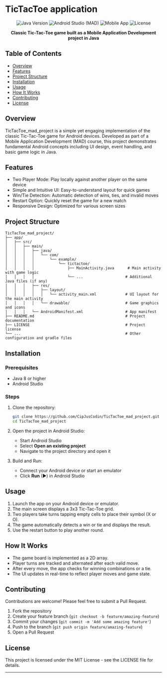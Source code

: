 # TicTacToe application

<div align="center">
  <img src="https://img.shields.io/badge/Java-8%2B-blue" alt="Java Version">
  <img src="https://img.shields.io/badge/Android%20Studio-MAD-green" alt="Android Studio (MAD)">
  <img src="https://img.shields.io/badge/Mobile-App-yellow" alt="Mobile App">
  <img src="https://img.shields.io/badge/License-MIT-green" alt="License">
</div>

<p align="center">
  <strong>Classic Tic-Tac-Toe game built as a Mobile Application Development project in Java</strong>
</p>

## Table of Contents
- [Overview](#overview)
- [Features](#features)
- [Project Structure](#project-structure)
- [Installation](#installation)
- [Usage](#usage)
- [How It Works](#how-it-works)
- [Contributing](#contributing)
- [License](#license)

## Overview
TicTacToe_mad_project is a simple yet engaging implementation of the classic Tic-Tac-Toe game for Android devices. Developed as part of a Mobile Application Development (MAD) course, this project demonstrates fundamental Android concepts including UI design, event handling, and basic game logic in Java.

## Features
- Two Player Mode: Play locally against another player on the same device
- Simple and Intuitive UI: Easy-to-understand layout for quick games
- Win/Tie Detection: Automatic detection of wins, ties, and invalid moves
- Restart Option: Quickly reset the game for a new match
- Responsive Design: Optimized for various screen sizes

## Project Structure
```
TicTacToe_mad_project/
├── app/
│   ├── src/
│   │   ├── main/
│   │   │   ├── java/
│   │   │   │   └── com/
│   │   │   │       └── example/
│   │   │   │           └── tictactoe/
│   │   │   │               ├── MainActivity.java      # Main activity with game logic
│   │   │   │               └── ...                   # Additional Java files (if any)
│   │   │   ├── res/
│   │   │   │   ├── layout/
│   │   │   │   │   └── activity_main.xml             # UI layout for the main activity
│   │   │   │   └── drawable/                         # Game graphics and icons
│   │   │   └── AndroidManifest.xml                   # App manifest
├── README.md                                         # Project documentation
├── LICENSE                                           # Project license
└── ...                                               # Other configuration and gradle files
```

## Installation

### Prerequisites
- Java 8 or higher
- Android Studio

### Steps
1. Clone the repository:
   ```bash
   git clone https://github.com/CipJusCodin/TicTacToe_mad_project.git
   cd TicTacToe_mad_project
   ```

2. Open the project in Android Studio:
    - Start Android Studio
    - Select **Open an existing project**
    - Navigate to the project directory and open it

3. Build and Run:
    - Connect your Android device or start an emulator
    - Click **Run** (▶) in Android Studio

## Usage
1. Launch the app on your Android device or emulator.
2. The main screen displays a 3x3 Tic-Tac-Toe grid.
3. Two players take turns tapping empty cells to place their symbol (X or O).
4. The game automatically detects a win or tie and displays the result.
5. Use the restart button to play another round.

## How It Works
- The game board is implemented as a 2D array.
- Player turns are tracked and alternated after each valid move.
- After every move, the app checks for winning combinations or a tie.
- The UI updates in real-time to reflect player moves and game state.

## Contributing
Contributions are welcome! Please feel free to submit a Pull Request.

1. Fork the repository
2. Create your feature branch (`git checkout -b feature/amazing-feature`)
3. Commit your changes (`git commit -m 'Add some amazing feature'`)
4. Push to the branch (`git push origin feature/amazing-feature`)
5. Open a Pull Request

## License
This project is licensed under the MIT License - see the LICENSE file for details.

---
